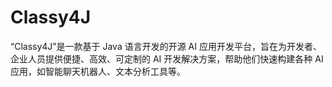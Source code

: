 # Classy4J
“Classy4J”是一款基于 Java 语言开发的开源 AI 应用开发平台，旨在为开发者、企业人员提供便捷、高效、可定制的 AI 开发解决方案，帮助他们快速构建各种 AI 应用，如智能聊天机器人、文本分析工具等。
